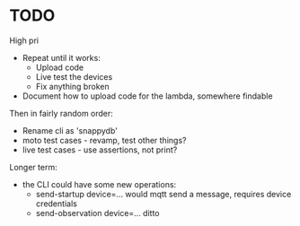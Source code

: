 # TODO

High pri

* Repeat until it works:
  * Upload code
  * Live test the devices
  * Fix anything broken
* Document how to upload code for the lambda, somewhere findable

Then in fairly random order:

* Rename cli as 'snappydb'
* moto test cases - revamp, test other things?
* live test cases - use assertions, not print?

Longer term:

* the CLI could have some new operations:
  * send-startup device=... would mqtt send a message, requires device credentials
  * send-observation device=... ditto


